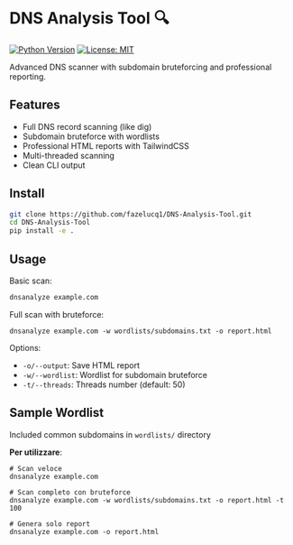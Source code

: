 # DNS Analysis Tool 🔍

[![Python Version](https://img.shields.io/badge/python-3.8%2B-blue)](https://www.python.org/)
[![License: MIT](https://img.shields.io/badge/License-MIT-yellow.svg)](https://opensource.org/licenses/MIT)

Advanced DNS scanner with subdomain bruteforcing and professional reporting.

## Features
- Full DNS record scanning (like dig)
- Subdomain bruteforce with wordlists
- Professional HTML reports with TailwindCSS
- Multi-threaded scanning
- Clean CLI output

## Install
```bash
git clone https://github.com/fazelucq1/DNS-Analysis-Tool.git
cd DNS-Analysis-Tool
pip install -e .
```

## Usage
Basic scan:
```bash
dnsanalyze example.com
```

Full scan with bruteforce:
```
dnsanalyze example.com -w wordlists/subdomains.txt -o report.html
```

Options:
- `-o/--output`: Save HTML report
- `-w/--wordlist`: Wordlist for subdomain bruteforce
- `-t/--threads`: Threads number (default: 50)

## Sample Wordlist
Included common subdomains in `wordlists/` directory


**Per utilizzare**:
```
# Scan veloce
dnsanalyze example.com

# Scan completo con bruteforce
dnsanalyze example.com -w wordlists/subdomains.txt -o report.html -t 100

# Genera solo report
dnsanalyze example.com -o report.html

